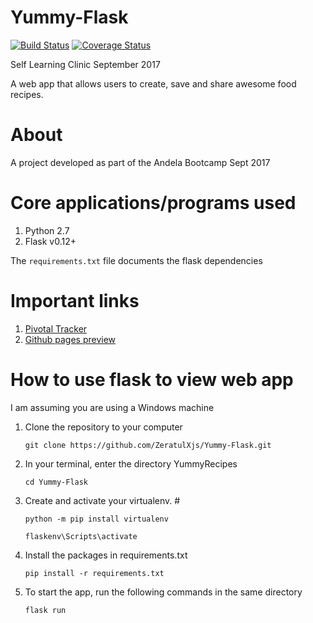 # Yummy-Flask 

[![Build Status](https://travis-ci.org/ZeratulXjs/Yummy-Flask.png?branch=working)](https://travis-ci.com/ZeratulXjs/Yummy-Flask)
[![Coverage Status](https://coveralls.io/repos/github/ZeratulXjs/Yummy-Flask/badge.png?branch=working)](https://coveralls.io/github/ZeratulXjs/Yummy-Flask?branch=working)

Self Learning Clinic September 2017


A web app that allows users to create, save and share awesome food recipes.

# About
A project developed as part of the Andela Bootcamp Sept 2017

# Core applications/programs used 
1. Python 2.7
2. Flask v0.12+

The `requirements.txt` file documents the flask dependencies

# Important links
1. [Pivotal Tracker](https://www.pivotaltracker.com/n/projects/2113189)
2. [Github pages preview](https://zeratulxjs.github.io/Yummy-Flask/templates/)

# How to use flask to view web app
I am assuming you are using a Windows machine

1. Clone the repository to your computer

    ```
    git clone https://github.com/ZeratulXjs/Yummy-Flask.git
    ```
2. In your terminal, enter the directory YummyRecipes

    ```
    cd Yummy-Flask
    ```
3. Create and activate your virtualenv. #

    ```
    python -m pip install virtualenv

    flaskenv\Scripts\activate
    ```
4. Install the packages in requirements.txt

    ``` pip install -r requirements.txt ```

5. To start the app, run the following commands in the same directory

    ```flask run ```


